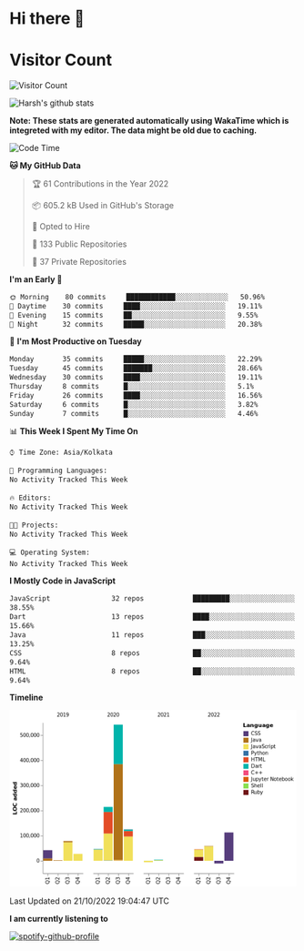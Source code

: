 # Hi there 👋 

# Visitor Count
![Visitor Count](https://profile-counter.glitch.me/harsh2201/count.svg)

![Harsh's github stats](https://github-readme-stats.vercel.app/api?username=harsh2201&show_icons=true&theme=radical)

**Note: These stats are generated automatically using WakaTime which is integreted with my editor. The data might be old due to caching.**

<!--START_SECTION:waka-->
![Code Time](http://img.shields.io/badge/Code%20Time-156%20hrs%2040%20mins-blue)

**🐱 My GitHub Data** 

> 🏆 61 Contributions in the Year 2022
 > 
> 📦 605.2 kB Used in GitHub's Storage 
 > 
> 💼 Opted to Hire
 > 
> 📜 133 Public Repositories 
 > 
> 🔑 37 Private Repositories  
 > 
**I'm an Early 🐤** 

```text
🌞 Morning    80 commits     ████████████░░░░░░░░░░░░░   50.96% 
🌆 Daytime    30 commits     ████░░░░░░░░░░░░░░░░░░░░░   19.11% 
🌃 Evening    15 commits     ██░░░░░░░░░░░░░░░░░░░░░░░   9.55% 
🌙 Night      32 commits     █████░░░░░░░░░░░░░░░░░░░░   20.38%

```
📅 **I'm Most Productive on Tuesday** 

```text
Monday       35 commits     █████░░░░░░░░░░░░░░░░░░░░   22.29% 
Tuesday      45 commits     ███████░░░░░░░░░░░░░░░░░░   28.66% 
Wednesday    30 commits     ████░░░░░░░░░░░░░░░░░░░░░   19.11% 
Thursday     8 commits      █░░░░░░░░░░░░░░░░░░░░░░░░   5.1% 
Friday       26 commits     ████░░░░░░░░░░░░░░░░░░░░░   16.56% 
Saturday     6 commits      █░░░░░░░░░░░░░░░░░░░░░░░░   3.82% 
Sunday       7 commits      █░░░░░░░░░░░░░░░░░░░░░░░░   4.46%

```


📊 **This Week I Spent My Time On** 

```text
⌚︎ Time Zone: Asia/Kolkata

💬 Programming Languages: 
No Activity Tracked This Week

🔥 Editors: 
No Activity Tracked This Week

🐱‍💻 Projects: 
No Activity Tracked This Week

💻 Operating System: 
No Activity Tracked This Week

```

**I Mostly Code in JavaScript** 

```text
JavaScript               32 repos            █████████░░░░░░░░░░░░░░░░   38.55% 
Dart                     13 repos            ████░░░░░░░░░░░░░░░░░░░░░   15.66% 
Java                     11 repos            ███░░░░░░░░░░░░░░░░░░░░░░   13.25% 
CSS                      8 repos             ██░░░░░░░░░░░░░░░░░░░░░░░   9.64% 
HTML                     8 repos             ██░░░░░░░░░░░░░░░░░░░░░░░   9.64%

```


**Timeline**

![Chart not found](https://raw.githubusercontent.com/harsh2201/harsh2201/master/charts/bar_graph.png) 


 Last Updated on 21/10/2022 19:04:47 UTC
<!--END_SECTION:waka-->


**I am currently listening to**

[![spotify-github-profile](https://spotify-github-profile.vercel.app/api/view?uid=0zd53poz5lu9da8yk1wq8bpss&cover_image=true)](https://spotify-github-profile.vercel.app/api/view?uid=0zd53poz5lu9da8yk1wq8bpss&redirect=true) 

